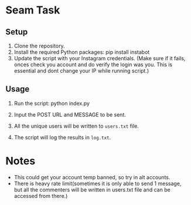 # Seam Task

## Setup

1. Clone the repository.
2. Install the required Python packages:
   pip install instabot
3. Update the script with your Instagram credentials.
   (Make sure if it fails, onces check you account and do verify the login was you. This is essential and dont change your IP while running script.)

## Usage

1. Run the script:
   python index.py

2. Input the POST URL and MESSAGE to be sent.

3. All the unique users will be written to `users.txt` file.

4. The script will log the results in `log.txt`.

# Notes

- This could get your account temp banned, so try in alt accounts.
- There is heavy rate limit(sometimes it is only able to send 1 message, but all the commenters will be written in users.txt file and can be accessed from there.)
